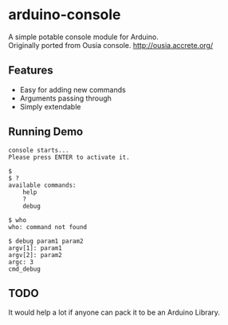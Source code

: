 # arduino-console
A simple potable console module for Arduino.<br>
Originally ported from Ousia console. http://ousia.accrete.org/

## Features
* Easy for adding new commands
* Arguments passing through
* Simply extendable

## Running Demo
```
console starts...
Please press ENTER to activate it.

$
$ ?
available commands:
	help
	?
	debug
```
```
$ who
who: command not found
```
```
$ debug param1 param2
argv[1]: param1
argv[2]: param2
argc: 3
cmd_debug
```
## TODO
It would help a lot if anyone can pack it to be an Arduino Library.
